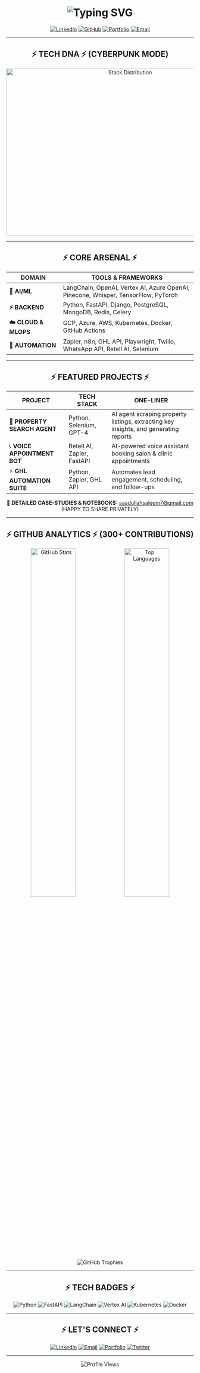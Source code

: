<div align="center">

# <img src="https://readme-typing-svg.herokuapp.com?font=Fira+Code&size=35&duration=2000&pause=500&color=FFFF00&center=true&vCenter=true&width=700&lines=AI+Developer+%7C+Automation+Expert;Building+Intelligent+Solutions;Transforming+Business+with+AI;300%2B+Contributions+%7C+Cyberpunk+Mode" alt="Typing SVG" />

[![LinkedIn](https://img.shields.io/badge/LinkedIn-FFFF00?style=for-the-badge&logo=linkedin&logoColor=black)](https://linkedin.com/in/saadullah-bin-saleem)
[![GitHub](https://img.shields.io/badge/GitHub-FFFF00?style=for-the-badge&logo=github&logoColor=black)](https://github.com/saadsaleem01)
[![Portfolio](https://img.shields.io/badge/Portfolio-FFFF00?style=for-the-badge&logo=todoist&logoColor=black)](https://yourportfolio.com)
[![Email](https://img.shields.io/badge/Email-FFFF00?style=for-the-badge&logo=gmail&logoColor=black)](mailto:saadullahsaleem7@gmail.com)

---

## ⚡ TECH DNA ⚡ (CYBERPUNK MODE)

<img src="https://quickchart.io/chart?c={type:'pie',data:{labels:['Python','LangChain / LLMs','GCP + Azure','FastAPI + Django','DevOps + CI/CD'],datasets:[{data:[40,20,15,15,10],backgroundColor:['#FFFF00','#FFD700','#FFA500','#FF8C00','#FF7F00']}]},options:{plugins:{legend:{position:'right',labels:{color:'#FFFF00',font:{size:14,weight:'bold'}}},title:{display:true,text:'STACK DISTRIBUTION',color:'#FFFF00',font:{size:20,weight:'bold'}}},responsive:true,backgroundColor:'#000000'}}" alt="Stack Distribution" width="650" height="450"/>

---

## ⚡ CORE ARSENAL ⚡

| **DOMAIN** | **TOOLS & FRAMEWORKS** |
|------------|------------------------|
| **🤖 AI/ML** | LangChain, OpenAI, Vertex AI, Azure OpenAI, Pinecone, Whisper, TensorFlow, PyTorch |
| **⚡ BACKEND** | Python, FastAPI, Django, PostgreSQL, MongoDB, Redis, Celery |
| **☁️ CLOUD & MLOPS** | GCP, Azure, AWS, Kubernetes, Docker, GitHub Actions |
| **🔄 AUTOMATION** | Zapier, n8n, GHL API, Playwright, Twilio, WhatsApp API, Retell AI, Selenium |

---

## ⚡ FEATURED PROJECTS ⚡

| **PROJECT** | **TECH STACK** | **ONE-LINER** |
|-------------|----------------|---------------|
| 🤖 **PROPERTY SEARCH AGENT** | Python, Selenium, GPT-4 | AI agent scraping property listings, extracting key insights, and generating reports |
| 📞 **VOICE APPOINTMENT BOT** | Retell AI, Zapier, FastAPI | AI-powered voice assistant booking salon & clinic appointments |
| ⚡ **GHL AUTOMATION SUITE** | Python, Zapier, GHL API | Automates lead engagement, scheduling, and follow-ups |


📄 **DETAILED CASE-STUDIES & NOTEBOOKS:** [saadullahsaleem7@gmail.com](mailto:saadullahsaleem7@gmail.com) (HAPPY TO SHARE PRIVATELY)

---

## ⚡ GITHUB ANALYTICS ⚡ (300+ CONTRIBUTIONS)

<div align="center">
  <img src="https://github-readme-stats.vercel.app/api?username=saadsaleem01&show_icons=true&theme=dark&hide_border=true&count_private=true&title_color=FFFF00&icon_color=FFFF00&text_color=FFFF00&bg_color=000000&border_color=FFFF00" alt="GitHub Stats" width="49%"/>
  <img src="https://github-readme-stats.vercel.app/api/top-langs/?username=saadsaleem01&layout=compact&theme=dark&hide_border=true&title_color=FFFF00&text_color=FFFF00&bg_color=000000&border_color=FFFF00" alt="Top Languages" width="49%"/>
</div>

<div align="center">
  <img src="https://github-profile-trophy.vercel.app/?username=saadsaleem01&theme=darkhub&no-frame=true&column=7&title_color=FFFF00&text_color=FFFF00" alt="GitHub Trophies" />
</div>

---


## ⚡ TECH BADGES ⚡

![Python](https://img.shields.io/badge/Python-FFFF00?style=for-the-badge&logo=python&logoColor=black)
![FastAPI](https://img.shields.io/badge/FastAPI-FFFF00?style=for-the-badge&logo=fastapi&logoColor=black)
![LangChain](https://img.shields.io/badge/LangChain-FFFF00?style=for-the-badge&logo=langchain&logoColor=black)
![Vertex AI](https://img.shields.io/badge/Vertex_AI-FFFF00?style=for-the-badge&logo=google-cloud&logoColor=black)
![Kubernetes](https://img.shields.io/badge/Kubernetes-FFFF00?style=for-the-badge&logo=kubernetes&logoColor=black)
![Docker](https://img.shields.io/badge/Docker-FFFF00?style=for-the-badge&logo=docker&logoColor=black)

---

## ⚡ LET'S CONNECT ⚡

<div align="center">

[![LinkedIn](https://img.shields.io/badge/LinkedIn-CONNECT-FFFF00?style=for-the-badge&logo=linkedin&logoColor=black)](https://linkedin.com/in/saadullah-bin-saleem)
[![Email](https://img.shields.io/badge/Email-CONTACT-FFFF00?style=for-the-badge&logo=gmail&logoColor=black)](mailto:saadullahsaleem7@gmail.com)
[![Portfolio](https://img.shields.io/badge/Portfolio-VISIT-FFFF00?style=for-the-badge&logo=todoist&logoColor=black)](https://yourportfolio.com)
[![Twitter](https://img.shields.io/badge/Twitter-FOLLOW-FFFF00?style=for-the-badge&logo=twitter&logoColor=black)](https://twitter.com/saadsaleem01)

</div>

---

<div align="center">
  <img src="https://komarev.com/ghpvc/?username=saadsaleem01&style=for-the-badge&color=FFFF00&labelColor=000000" alt="Profile Views" />
</div>

</div>
